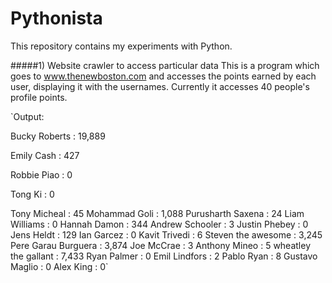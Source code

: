 # Pythonista
This repository contains my experiments with Python. 

#####1) Website crawler to access particular data
This is a program which goes to www.thenewboston.com and accesses the points earned by each user, displaying it with the usernames. Currently it accesses 40 people's profile points.

`Output:

Bucky Roberts : 19,889

Emily Cash : 427

Robbie Piao : 0

Tong Ki : 0

Tony Micheal : 45
Mohammad Goli : 1,088
Purusharth Saxena : 24
Liam Williams : 0
Hannah Damon : 344
Andrew Schooler : 3
Justin Phebey : 0
Jens Heldt : 129
Ian Garcez : 0
Kavit Trivedi : 6
Steven the awesome : 3,245
Pere Garau Burguera : 3,874
Joe McCrae : 3
Anthony Mineo : 5
wheatley the gallant : 7,433
Ryan Palmer : 0
Emil Lindfors : 2
Pablo Ryan : 8
Gustavo Maglio : 0
Alex King : 0`
